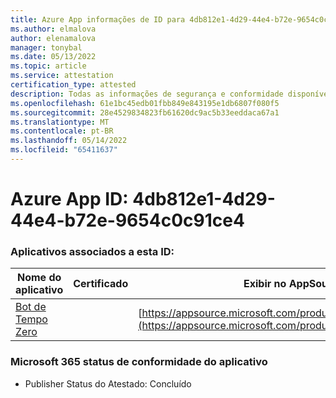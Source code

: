```yaml
---
title: Azure App informações de ID para 4db812e1-4d29-44e4-b72e-9654c0c91ce4
ms.author: elmalova
author: elenamalova
manager: tonybal
ms.date: 05/13/2022
ms.topic: article
ms.service: attestation
certification_type: attested
description: Todas as informações de segurança e conformidade disponíveis para 4db812e1-4d29-44e4-b72e-9654c0c91ce4.
ms.openlocfilehash: 61e1bc45edb01fbb849e843195e1db6807f080f5
ms.sourcegitcommit: 28e4529834823fb61620dc9ac5b33eeddaca67a1
ms.translationtype: MT
ms.contentlocale: pt-BR
ms.lasthandoff: 05/14/2022
ms.locfileid: "65411637"
---
```

# <a name="azure-app-id-4db812e1-4d29-44e4-b72e-9654c0c91ce4"></a>Azure App ID: 4db812e1-4d29-44e4-b72e-9654c0c91ce4


### <a name="apps-associated-with-this-id"></a>Aplicativos associados a esta ID:
| **Nome do aplicativo** | **Certificado** | **Exibir no AppSource** |
|--------------|---------------|-----------------------|
| [Bot de Tempo Zero](../forward/WA200003717.md) |  | [https://appsource.microsoft.com/product/office/WA200003717](https://appsource.microsoft.com/product/office/WA200003717) |

### <a name="microsoft-365-app-compliance-status"></a>Microsoft 365 status de conformidade do aplicativo
- Publisher Status do Atestado: Concluído
